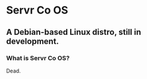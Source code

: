 # Servr Co OS
## A Debian-based Linux distro, still in development.

### What is Servr Co OS?
Dead.
